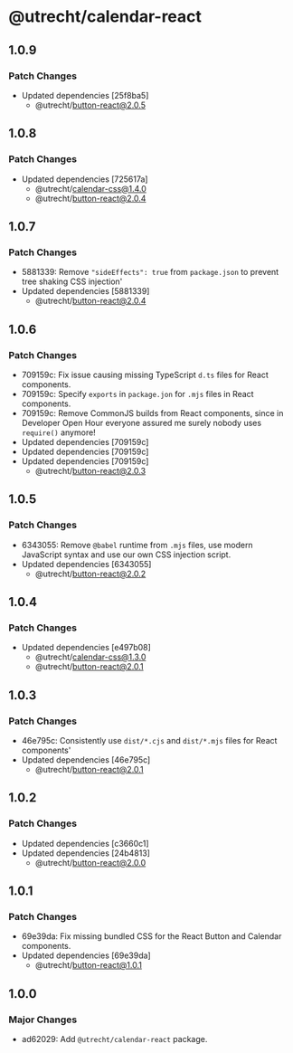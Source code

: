 # @utrecht/calendar-react

## 1.0.9

### Patch Changes

- Updated dependencies [25f8ba5]
  - @utrecht/button-react@2.0.5

## 1.0.8

### Patch Changes

- Updated dependencies [725617a]
  - @utrecht/calendar-css@1.4.0
  - @utrecht/button-react@2.0.4

## 1.0.7

### Patch Changes

- 5881339: Remove `"sideEffects": true` from `package.json` to prevent tree shaking CSS injection'
- Updated dependencies [5881339]
  - @utrecht/button-react@2.0.4

## 1.0.6

### Patch Changes

- 709159c: Fix issue causing missing TypeScript `d.ts` files for React components.
- 709159c: Specify `exports` in `package.jon` for `.mjs` files in React components.
- 709159c: Remove CommonJS builds from React components, since in Developer Open Hour everyone assured me surely nobody uses `require()` anymore!
- Updated dependencies [709159c]
- Updated dependencies [709159c]
- Updated dependencies [709159c]
  - @utrecht/button-react@2.0.3

## 1.0.5

### Patch Changes

- 6343055: Remove `@babel` runtime from `.mjs` files, use modern JavaScript syntax and use our own CSS injection script.
- Updated dependencies [6343055]
  - @utrecht/button-react@2.0.2

## 1.0.4

### Patch Changes

- Updated dependencies [e497b08]
  - @utrecht/calendar-css@1.3.0
  - @utrecht/button-react@2.0.1

## 1.0.3

### Patch Changes

- 46e795c: Consistently use `dist/*.cjs` and `dist/*.mjs` files for React components'
- Updated dependencies [46e795c]
  - @utrecht/button-react@2.0.1

## 1.0.2

### Patch Changes

- Updated dependencies [c3660c1]
- Updated dependencies [24b4813]
  - @utrecht/button-react@2.0.0

## 1.0.1

### Patch Changes

- 69e39da: Fix missing bundled CSS for the React Button and Calendar components.
- Updated dependencies [69e39da]
  - @utrecht/button-react@1.0.1

## 1.0.0

### Major Changes

- ad62029: Add `@utrecht/calendar-react` package.
